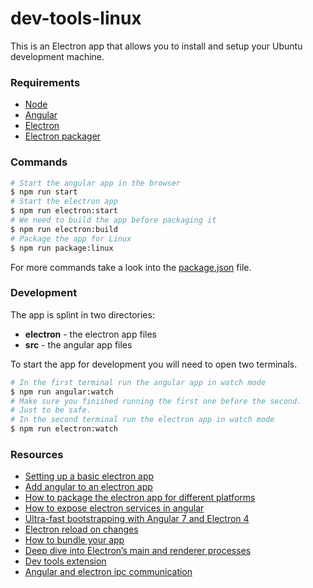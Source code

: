 # dev-tools-linux
This is an Electron app that allows you to install and setup your Ubuntu development machine.

### Requirements
- [Node](https://nodejs.org/en/)
- [Angular](https://angular.io/)
- [Electron](https://electronjs.org/)
- [Electron packager](https://github.com/electron-userland/electron-packager)

### Commands
```bash
# Start the angular app in the browser
$ npm run start
# Start the electron app
$ npm run electron:start
# We need to build the app before packaging it
$ npm run electron:build
# Package the app for Linux
$ npm run package:linux
```
For more commands take a look into the [package.json](package.json) file.

### Development
The app is splint in two directories:
- **electron** - the electron app files
- **src** -  the angular app files

To start the app for development you will need to open two terminals.
```bash
# In the first terminal run the angular app in watch mode
$ npm run angular:watch
# Make sure you finished running the first one before the second.
# Just to be safe.
# In the second terminal run the electron app in watch mode
$ npm run electron:watch
```

### Resources
- [Setting up a basic electron app](https://github.com/electron/electron-quick-start)
- [Add angular to an electron app](https://angularfirebase.com/lessons/desktop-apps-with-electron-and-angular/)
- [How to package the electron app for different platforms](https://www.christianengvall.se/electron-packager-tutorial/)
- [How to expose electron services in angular](https://github.com/ThorstenHans/ngx-electron/blob/master/projects/ngx-electron/src/lib/electron.service.ts)
- [Ultra-fast bootstrapping with Angular 7 and Electron 4](https://www.maximegris.fr/angular-electron/)
- [Electron reload on changes](https://www.npmjs.com/package/electron-reload)
- [How to bundle your app](https://github.com/electron-userland/electron-packager)
- [Deep dive into Electron’s main and renderer processes](https://medium.com/cameron-nokes/deep-dive-into-electrons-main-and-renderer-processes-7a9599d5c9e2)
- [Dev tools extension](https://electronjs.org/devtron)
- [Angular and electron ipc communication](https://malcoded.com/posts/angular-desktop-electron)
